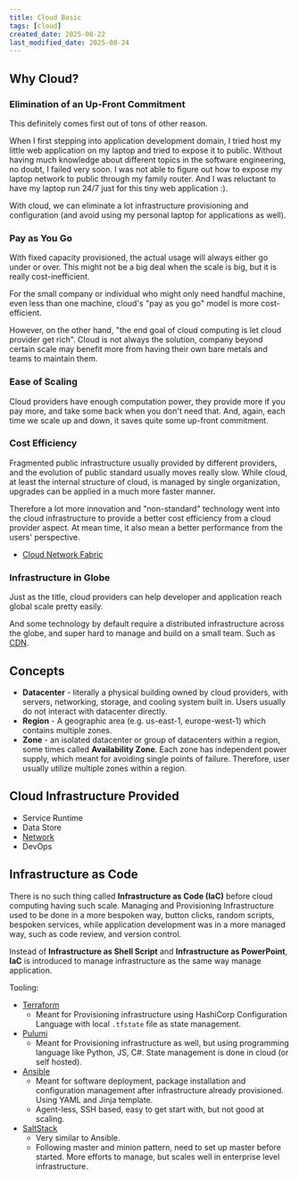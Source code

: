 ```yaml
---
title: Cloud Basic
tags: [cloud]
created_date: 2025-08-22
last_modified_date: 2025-08-24
---
```


## Why Cloud?

### Elimination of an Up-Front Commitment

This definitely comes first out of tons of other reason.

When I first stepping into application development domain, I tried host my little web application on my laptop and tried to expose it to public. Without having much knowledge about different topics in the software engineering, no doubt, I failed very soon. I was not able to figure out how to expose my laptop network to public through my family router. And I was reluctant to have my laptop run 24/7 just for this tiny web application :).

With cloud, we can eliminate a lot infrastructure provisioning and configuration (and avoid using my personal laptop for applications as well).

### Pay as You Go

With fixed capacity provisioned, the actual usage will always either go under or over. This might not be a big deal when the scale is big, but it is really cost-inefficient.

For the small company or individual who might only need handful machine, even less than one machine, cloud's "pay as you go" model is more cost-efficient.

However, on the other hand, "the end goal of cloud computing is let cloud provider get rich". Cloud is not always the solution, company beyond certain scale may benefit more from having their own bare metals and teams to maintain them.

### Ease of Scaling

Cloud providers have enough computation power, they provide more if you pay more, and take some back when you don't need that. And, again, each time we scale up and down, it saves quite some up-front commitment.

### Cost Efficiency

Fragmented public infrastructure usually provided by different providers, and the evolution of public standard usually moves really slow. While cloud, at least the internal structure of cloud, is managed by single organization, upgrades can be applied in a much more faster manner.

Therefore a lot more innovation and "non-standard" technology went into the cloud infrastructure to provide a better cost efficiency from a cloud provider aspect. At mean time, it also mean a better performance from the users' perspective.

- [Cloud Network Fabric](as/developer/notes/cloud_network_infrastructure.md)

### Infrastructure in Globe

Just as the title, cloud providers can help developer and application reach global scale pretty easily.

And some technology by default require a distributed infrastructure across the globe, and super hard to manage and build on a small team. Such as [CDN](as/developer/notes/content_delivery_network.md).

## Concepts

- **Datacenter** - literally a physical building owned by cloud providers, with servers, networking, storage, and cooling system built in. Users usually do not interact with datacenter directly.
- **Region** - A geographic area (e.g. us-east-1, europe-west-1) which contains multiple zones.
- **Zone** - an isolated datacenter or group of datacenters within a region, some times called **Availability Zone**. Each zone has independent power supply, which meant for avoiding single points of failure. Therefore, user usually utilize multiple zones within a region.

## Cloud Infrastructure Provided

- Service Runtime
- Data Store
- [Network](as/developer/notes/cloud_network_service.md)
- DevOps

## Infrastructure as Code

There is no such thing called **Infrastructure as Code (IaC)** before cloud computing having such scale. Managing and Provisioning Infrastructure used to be done in a more bespoken way, button clicks, random scripts, bespoken services, while application development was in a more managed way, such as code review, and version control.

Instead of **Infrastructure as Shell Script** and **Infrastructure as PowerPoint**, **IaC** is introduced to manage infrastructure as the same way manage application.

Tooling:

- [Terraform](https://github.com/hashicorp/terraform)
	- Meant for Provisioning infrastructure using HashiCorp Configuration Language with local `.tfstate` file as state management.
- [Pulumi](https://github.com/pulumi/pulumi)
	- Meant for Provisioning infrastructure as well, but using programming language like Python, JS, C#. State management is done in cloud (or self hosted).
- [Ansible](https://github.com/ansible/ansible)
	- Meant for software deployment, package installation and configuration management after infrastructure already provisioned. Using YAML and Jinja template.
	- Agent-less, SSH based, easy to get start with, but not good at scaling.
- [SaltStack](https://github.com/saltstack/salt)
	- Very similar to Ansible.
	- Following master and minion pattern, need to set up master before started. More efforts to manage, but scales well in enterprise level infrastructure.